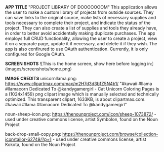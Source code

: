 **APP TITLE**
"PROJECT LIBRARY OF DOOOOOOOM"
This application allows the user to make a custom library of projects from outside sources. They can save links to the original source, make lists of necessary supplies and tools necessary to complete their project, and indicate the status of the project. They can also create a list of supplies and tools they already have, in order to better avoid accidentally making duplicate purchases. The app employs full CRUD functionality, allowing the user to create a project, view it on a separate page, update it if necessary, and delete it if they wish. The app is also confirured to use OAuth authentication. Currently, it is only configured for Google OAuth.

**SCREEN SHOTS**
![This is the home screen, show here before logging in:] (images/screenshots/home.png)





**IMAGE CREDITS**
unicornllama.png: https://www.clipartmax.com/max/m2H7d3d3b1Z5N4b1/
    "#kawaii #llama #llamacorn Dedicated To @kandygamergirl - Cat Unicorn Coloring Pages is a (1024x1459) png clipart image which is manually selected and technically optimized. This transparent clipart, 1633KB, is about clipartmax.com. #kawaii #llama #llamacorn Dedicated To @kandygamergirl" 

noun-sheep-icon.png: https://thenounproject.com/icon/sheep-1073872/
    - used under creative commons license, artist Symbolon, found on the Noun Project

back-drop-small-copy.png: https://thenounproject.com/browse/collection-icon/tailor-62749/?p=1 
    - used under creative commons license, artist Kokota, found on the Noun Project



